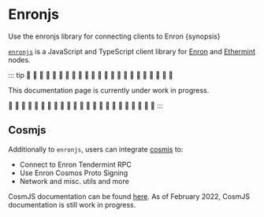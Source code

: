 <!--
order: 1
-->

# Enronjs

Use the enronjs library for connecting clients to Enron {synopsis}

[`enronjs`](https://github.com/enron/enronjs) is a JavaScript and TypeScript client library for [Enron](https://github.com/enron/enron) and [Ethermint](https://github.com/tharsis/ethermint) nodes.

::: tip
🚧 🚧 🚧 🚧 🚧 🚧 🚧 🚧 🚧 🚧 🚧 🚧 🚧 🚧 🚧 🚧 🚧 🚧 🚧 🚧 🚧 🚧 🚧

This documentation page is currently under work in progress.

🚧 🚧 🚧 🚧 🚧 🚧 🚧 🚧 🚧 🚧 🚧 🚧 🚧 🚧 🚧 🚧 🚧 🚧 🚧 🚧 🚧 🚧 🚧
:::

## Cosmjs

Additionally to `enronjs`, users can integrate [cosmjs](https://github.com/cosmos/cosmjs) to:

- Connect to Enron Tendermint RPC
- Use Enron Cosmos Proto Signing
- Network and misc. utils and more

CosmJS documentation can be found [here](https://cosmos.github.io/cosmjs). As of February 2022, CosmJS documentation is still work in progress.
